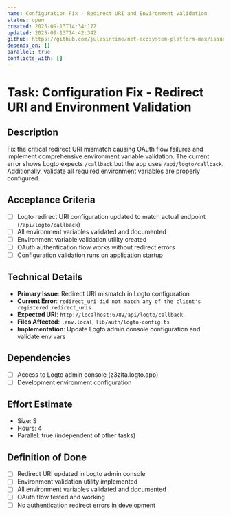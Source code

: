 ```yaml
---
name: Configuration Fix - Redirect URI and Environment Validation
status: open
created: 2025-09-13T14:34:17Z
updated: 2025-09-13T14:42:34Z
github: https://github.com/julesintime/net-ecosystem-platform-max/issues/17
depends_on: []
parallel: true
conflicts_with: []
---
```


# Task: Configuration Fix - Redirect URI and Environment Validation

## Description
Fix the critical redirect URI mismatch causing OAuth flow failures and implement comprehensive environment variable validation. The current error shows Logto expects `/callback` but the app uses `/api/logto/callback`. Additionally, validate all required environment variables are properly configured.

## Acceptance Criteria
- [ ] Logto redirect URI configuration updated to match actual endpoint (`/api/logto/callback`)
- [ ] All environment variables validated and documented
- [ ] Environment variable validation utility created
- [ ] OAuth authentication flow works without redirect errors
- [ ] Configuration validation runs on application startup

## Technical Details
- **Primary Issue**: Redirect URI mismatch in Logto configuration
- **Current Error**: `redirect_uri did not match any of the client's registered redirect_uris`
- **Expected URI**: `http://localhost:6789/api/logto/callback` 
- **Files Affected**: `.env.local`, `lib/auth/logto-config.ts`
- **Implementation**: Update Logto admin console configuration and validate env vars

## Dependencies
- [ ] Access to Logto admin console (z3zlta.logto.app)
- [ ] Development environment configuration

## Effort Estimate
- Size: S
- Hours: 4
- Parallel: true (independent of other tasks)

## Definition of Done
- [ ] Redirect URI updated in Logto admin console
- [ ] Environment validation utility implemented
- [ ] All environment variables validated and documented
- [ ] OAuth flow tested and working
- [ ] No authentication redirect errors in development

